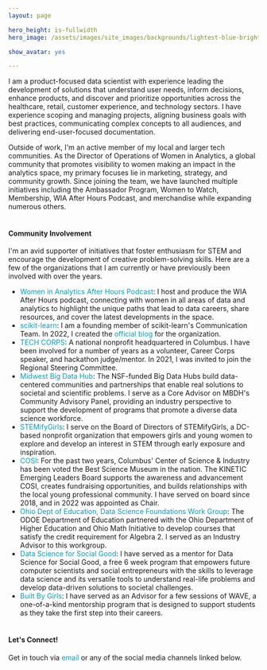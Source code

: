 ```yaml
---
layout: page

hero_height: is-fullwidth
hero_image: /assets/images/site_images/backgrounds/lightest-blue-bright.png

show_avatar: yes

---
```


I am a product-focused data scientist with experience leading the development of solutions that understand user needs, inform decisions, enhance products, and discover and prioritize opportunities across the healthcare, retail, customer experience, and technology sectors. I have experience scoping and managing projects, aligning business goals with best practices, communicating complex concepts to all audiences, and delivering end-user-focused documentation.

Outside of work, I'm an active member of my local and larger tech communities. As the Director of Operations of Women in Analytics, a global community that promotes visibility to women making an impact in the analytics space, my primary focuses lie in marketing, strategy, and community growth. Since joining the team, we have launched multiple initiatives including the Ambassador Program, Women to Watch, Membership, WIA After Hours Podcast, and merchandise while expanding numerous others.
<br><br>

#### Community Involvement
I'm an avid supporter of initiatives that foster enthusiasm for STEM and encourage the development of creative problem-solving skills. Here are a few of the organizations that I am currently or have previously been involved with over the years.

- <a href="https://womeninanalytics.com/podcast" target="_blank" style="text-decoration: none; color:#039fb9">Women in Analytics After Hours Podcast</a>: I host and produce the WIA After Hours podcast, connecting with women in all areas of data and analytics to highlight the unique paths that lead to data careers, share resources, and cover the latest developments in the space.
- <a href="http://scikit-learn.org/" target="_blank" style="text-decoration: none; color:#039fb9">scikit-learn</a>: I am a founding member of scikit-learn's Communication Team. In 2022, I created the <a href="https://blog.scikit-learn.org/" target="_blank" style="text-decoration: none; color:#039fb9">official blog</a> for the organization.
- <a href="http://techcorps.org/" target="_blank" style="text-decoration: none; color:#039fb9">TECH CORPS</a>: A national nonprofit headquartered in Columbus. I have been involved for a number of years as a volunteer, Career Corps speaker, and hackathon judge/mentor. In 2021, I was invited to join the Regional Steering Committee.
- <a href="https://midwestbigdatahub.org" target="_blank" style="text-decoration: none; color:#039fb9">Midwest Big Data Hub</a>: The NSF-funded Big Data Hubs build data-centered communities and partnerships that enable real solutions to societal and scientific problems. I serve as a Core Advisor on MBDH's Community Advisory Panel, providing an industry perspective to support the development of programs that promote a diverse data science workforce.
- <a href="https://stemifygirls.org/" target="_blank" style="text-decoration: none; color:#039fb9">STEMifyGirls</a>: I serve on the Board of Directors of STEMifyGirls, a DC-based nonprofit organization that empowers girls and young women to explore and develop an interest in STEM through early exposure and inspiration.
- <a href="https://cosi.org/" target="_blank" style="text-decoration: none; color:#039fb9">COSI</a>: For the past two years, Columbus' Center of Science & Industry has been voted the Best Science Museum in the nation. The KINETIC Emerging Leaders Board supports the awareness and advancement COSI, creates fundraising opportunities, and builds relationships with the local young professional community. I have served on board since 2018, and in 2022 was appointed as Chair.
- <a href="http://education.ohio.gov/Topics/Learning-in-Ohio/Mathematics/Resources-for-Mathematics/Math-Pathways/Data-Science-Foundations" target="_blank" style="text-decoration: none; color:#039fb9">Ohio Dept of Education, Data Science Foundations Work Group</a>: The ODOE Department of Education partnered with the Ohio Department of Higher Education and Ohio Math Initiative to develop courses that satisfy the credit requirement for Algebra 2. I served as an Industry Advisor to this workgroup.
- <a href="https://dataforsocialgood.weebly.com/" target="_blank" style="text-decoration: none; color:#039fb9">Data Science for Social Good</a>: I have served as a mentor for Data Science for Social Good, a free 6 week program that empowers future computer scientists and social entrepreneurs with the skills to leverage data science and its versatile tools to understand real-life problems and develop data-driven solutions to societal challenges.
- <a href="https://www.builtbygirls.com/about-wave" target="_blank" style="text-decoration: none; color:#039fb9">Built By Girls</a>: I have served as an Advisor for a few sessions of WAVE, a one-of-a-kind mentorship program that is designed to support students as they take the first step into their careers.
<br><br>

#### Let's Connect!
Get in touch via <a href="mailto:laurenemilyburke17@gmail.com" style="text-decoration: none; color:#039fb9">email</a> or any of the social media channels linked below.
